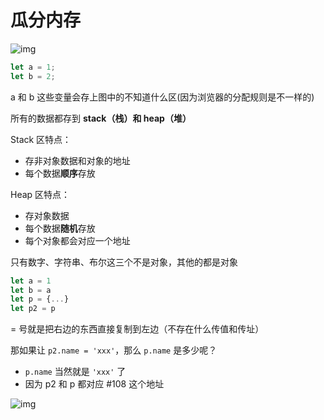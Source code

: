 # 瓜分内存

![img](https://cdn.nlark.com/yuque/0/2021/png/21638555/1622188166966-ba417985-febd-4fc5-96ae-7e55e04bf2e8.png)

```javascript
let a = 1;
let b = 2;
```

a 和 b 这些变量会存上图中的不知道什么区(因为浏览器的分配规则是不一样的)

所有的数据都存到 **stack（栈）和 heap（堆）**

Stack 区特点：
- 存非对象数据和对象的地址
- 每个数据**顺序**存放

Heap 区特点：
- 存对象数据
- 每个数据**随机**存放
- 每个对象都会对应一个地址

只有数字、字符串、布尔这三个不是对象，其他的都是对象

```javascript
let a = 1
let b = a
let p = {...}
let p2 = p
```

= 号就是把右边的东西直接复制到左边（不存在什么传值和传址）

那如果让 `p2.name = 'xxx'`，那么 `p.name` 是多少呢？
- `p.name` 当然就是 `'xxx'` 了
- 因为 p2 和 p 都对应 #108 这个地址

![img](https://cdn.nlark.com/yuque/0/2021/png/21638555/1631286472830-862eb9dd-37fe-4930-8956-cae4c497fe70.png)